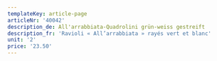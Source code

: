 ```yaml
---
templateKey: article-page
articleNr: '40042'
description_de: All'arrabbiata-Quadrolini grün-weiss gestreift
description_fr: 'Ravioli « All’arrabbiata » rayés vert et blanc'
unit: '2'
price: '23.50'
---
```


